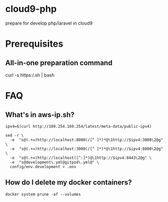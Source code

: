 # cloud9-php
prepare for develop php/laravel in cloud9


# Prerequisites
## All-in-one preparation command

curl -s https:/.sh | bash

# FAQ

## What's in aws-ip.sh?

```
ipv4=$(curl http://169.254.169.254/latest/meta-data/public-ipv4)

sed -r \
  -e  "s@(.+=)http://localhost:8000(/[^ ]*)*@\1http://$ipv4:3000\2@g" \
  -e  "s@(.+=)http://localhost:3000(/[^ ]*)*@\1http://$ipv4:8000\2@g" \
  -e  "s@(.+=)http://localhost([^:]*)@\1http://$ipv4:8443\2@g" \
  -e  "s@development\.yml@gitpod\.yml@" \
  config/env.development > .env
```

## How do I delete my docker containers?

```
docker system prune -af --volumes
```
